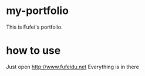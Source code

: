 # my-portfolio
This is Fufei's portfolio.
# how to use
Just open http://www.fufeidu.net
Everything is in there

